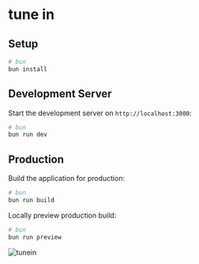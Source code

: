 # tune in


## Setup

```bash
# bun
bun install
```

## Development Server

Start the development server on `http://localhost:3000`:

```bash
# bun
bun run dev
```

## Production

Build the application for production:

```bash
# bun
bun run build
```

Locally preview production build:

```bash
# bun
bun run preview
```

![tunein](https://bijit.xyz/cockpit-master/storage/uploads/2024/12/05/Screenshot_20241206_000957_uid_6751f40967aae.png)

